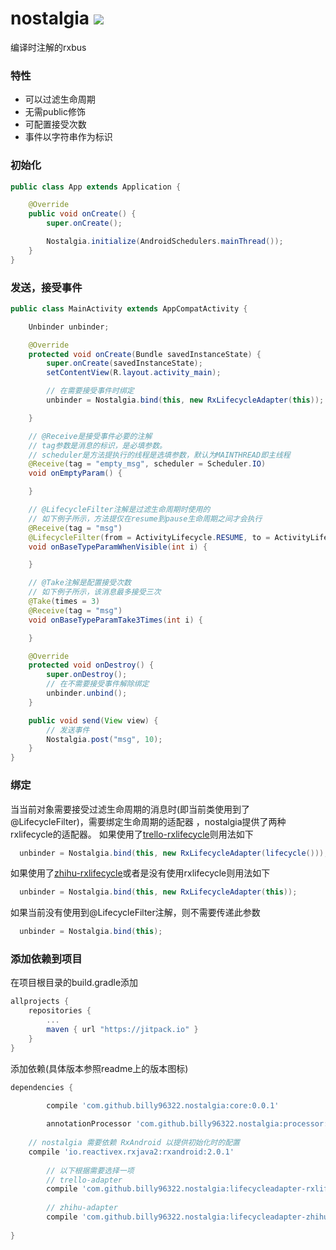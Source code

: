 # nostalgia [![](https://jitpack.io/v/billy96322/nostalgia.svg)](https://jitpack.io/#billy96322/nostalgia)

编译时注解的rxbus

### 特性

- 可以过滤生命周期
- 无需public修饰
- 可配置接受次数
- 事件以字符串作为标识

### 初始化
```Java
public class App extends Application {

    @Override
    public void onCreate() {
        super.onCreate();

        Nostalgia.initialize(AndroidSchedulers.mainThread());
    }
}
```

### 发送，接受事件
```Java
public class MainActivity extends AppCompatActivity {

    Unbinder unbinder;

    @Override
    protected void onCreate(Bundle savedInstanceState) {
        super.onCreate(savedInstanceState);
        setContentView(R.layout.activity_main);

        // 在需要接受事件时绑定
        unbinder = Nostalgia.bind(this, new RxLifecycleAdapter(this));

    }

    // @Receive是接受事件必要的注解
    // tag参数是消息的标识，是必填参数。
    // scheduler是方法提执行的线程是选填参数，默认为MAINTHREAD即主线程
    @Receive(tag = "empty_msg", scheduler = Scheduler.IO)
    void onEmptyParam() {

    }

    // @LifecycleFilter注解是过滤生命周期时使用的
    // 如下例子所示，方法提仅在resume到pause生命周期之间才会执行
    @Receive(tag = "msg")
    @LifecycleFilter(from = ActivityLifecycle.RESUME, to = ActivityLifecycle.PAUSE)
    void onBaseTypeParamWhenVisible(int i) {

    }

    // @Take注解是配置接受次数
    // 如下例子所示，该消息最多接受三次
    @Take(times = 3)
    @Receive(tag = "msg")
    void onBaseTypeParamTake3Times(int i) {

    }

    @Override
    protected void onDestroy() {
        super.onDestroy();
        // 在不需要接受事件解除绑定
        unbinder.unbind();
    }

    public void send(View view) {
        // 发送事件
        Nostalgia.post("msg", 10);
    }
}

```

### 绑定
当当前对象需要接受过滤生命周期的消息时(即当前类使用到了@LifecycleFilter)，需要绑定生命周期的适配器
，nostalgia提供了两种rxlifecycle的适配器。
如果使用了[trello-rxlifecycle](https://github.com/trello/RxLifecycle)则用法如下
```Java
  unbinder = Nostalgia.bind(this, new RxLifecycleAdapter(lifecycle()));
```
如果使用了[zhihu-rxlifecycle](https://github.com/zhihu/RxLifecycle)或者是没有使用rxlifecycle则用法如下
```Java
  unbinder = Nostalgia.bind(this, new RxLifecycleAdapter(this));
```
如果当前没有使用到@LifecycleFilter注解，则不需要传递此参数
```Java
  unbinder = Nostalgia.bind(this);
```

### 添加依赖到项目
在项目根目录的build.gradle添加
```gradle
allprojects {
	repositories {
		...
		maven { url "https://jitpack.io" }
	}
}
```

添加依赖(具体版本参照readme上的版本图标)
``` gradle
dependencies {

        compile 'com.github.billy96322.nostalgia:core:0.0.1'
        
        annotationProcessor 'com.github.billy96322.nostalgia:processor:0.0.1'
	
	// nostalgia 需要依赖 RxAndroid 以提供初始化时的配置
	compile 'io.reactivex.rxjava2:rxandroid:2.0.1'
        
        // 以下根据需要选择一项
        // trello-adapter
        compile 'com.github.billy96322.nostalgia:lifecycleadapter-rxlifecycle:0.0.1'
        
        // zhihu-adapter
        compile 'com.github.billy96322.nostalgia:lifecycleadapter-zhihu-rxlifecycle:0.0.1'
        
}
